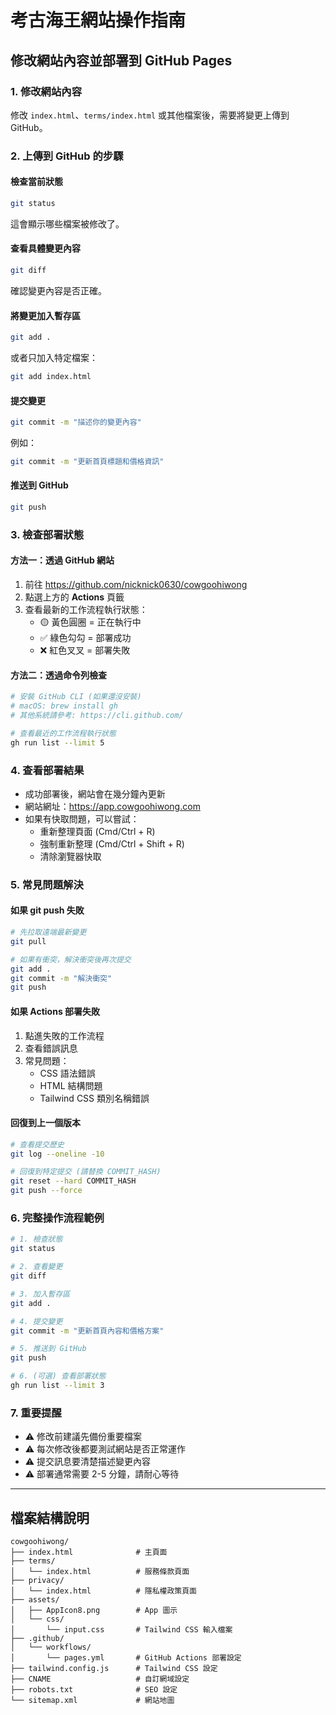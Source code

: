 # 考古海王網站操作指南

## 修改網站內容並部署到 GitHub Pages

### 1. 修改網站內容
修改 `index.html`、`terms/index.html` 或其他檔案後，需要將變更上傳到 GitHub。

### 2. 上傳到 GitHub 的步驟

#### 檢查當前狀態
```bash
git status
```
這會顯示哪些檔案被修改了。

#### 查看具體變更內容
```bash
git diff
```
確認變更內容是否正確。

#### 將變更加入暫存區
```bash
git add .
```
或者只加入特定檔案：
```bash
git add index.html
```

#### 提交變更
```bash
git commit -m "描述你的變更內容"
```
例如：
```bash
git commit -m "更新首頁標題和價格資訊"
```

#### 推送到 GitHub
```bash
git push
```

### 3. 檢查部署狀態

#### 方法一：透過 GitHub 網站
1. 前往 https://github.com/nicknick0630/cowgoohiwong
2. 點選上方的 **Actions** 頁籤
3. 查看最新的工作流程執行狀態：
   - 🟡 黃色圓圈 = 正在執行中
   - ✅ 綠色勾勾 = 部署成功
   - ❌ 紅色叉叉 = 部署失敗

#### 方法二：透過命令列檢查
```bash
# 安裝 GitHub CLI (如果還沒安裝)
# macOS: brew install gh
# 其他系統請參考: https://cli.github.com/

# 查看最近的工作流程執行狀態
gh run list --limit 5
```

### 4. 查看部署結果
- 成功部署後，網站會在幾分鐘內更新
- 網站網址：https://app.cowgoohiwong.com
- 如果有快取問題，可以嘗試：
  - 重新整理頁面 (Cmd/Ctrl + R)
  - 強制重新整理 (Cmd/Ctrl + Shift + R)
  - 清除瀏覽器快取

### 5. 常見問題解決

#### 如果 git push 失敗
```bash
# 先拉取遠端最新變更
git pull

# 如果有衝突，解決衝突後再次提交
git add .
git commit -m "解決衝突"
git push
```

#### 如果 Actions 部署失敗
1. 點進失敗的工作流程
2. 查看錯誤訊息
3. 常見問題：
   - CSS 語法錯誤
   - HTML 結構問題
   - Tailwind CSS 類別名稱錯誤

#### 回復到上一個版本
```bash
# 查看提交歷史
git log --oneline -10

# 回復到特定提交 (請替換 COMMIT_HASH)
git reset --hard COMMIT_HASH
git push --force
```

### 6. 完整操作流程範例

```bash
# 1. 檢查狀態
git status

# 2. 查看變更
git diff

# 3. 加入暫存區
git add .

# 4. 提交變更
git commit -m "更新首頁內容和價格方案"

# 5. 推送到 GitHub
git push

# 6. (可選) 查看部署狀態
gh run list --limit 3
```

### 7. 重要提醒

- ⚠️ 修改前建議先備份重要檔案
- ⚠️ 每次修改後都要測試網站是否正常運作
- ⚠️ 提交訊息要清楚描述變更內容
- ⚠️ 部署通常需要 2-5 分鐘，請耐心等待

---

## 檔案結構說明

```
cowgoohiwong/
├── index.html              # 主頁面
├── terms/
│   └── index.html          # 服務條款頁面
├── privacy/
│   └── index.html          # 隱私權政策頁面
├── assets/
│   ├── AppIcon8.png        # App 圖示
│   └── css/
│       └── input.css       # Tailwind CSS 輸入檔案
├── .github/
│   └── workflows/
│       └── pages.yml       # GitHub Actions 部署設定
├── tailwind.config.js      # Tailwind CSS 設定
├── CNAME                   # 自訂網域設定
├── robots.txt              # SEO 設定
└── sitemap.xml             # 網站地圖
```